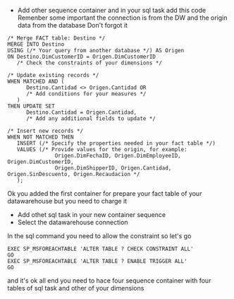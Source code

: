 
* Add other sequence container and in your sql task add this code
  Remenber some important the connection is from the DW and the origin data from the database 
  Don't forgot it

```
/* Merge FACT table: Destino */
MERGE INTO Destino
USING (/* Your query from another database */) AS Origen
ON Destino.DimCustomerID = Origen.DimCustomerID
   /* Check the constraints of your dimensions */

/* Update existing records */
WHEN MATCHED AND (
      Destino.Cantidad <> Origen.Cantidad OR
      /* Add conditions for your measures */
   )
THEN UPDATE SET
      Destino.Cantidad = Origen.Cantidad,
      /* Add any additional fields to update */

/* Insert new records */
WHEN NOT MATCHED THEN
   INSERT (/* Specify the properties needed in your fact table */)
   VALUES (/* Provide values for the origin, for example:
               Origen.DimFechaID, Origen.DimEmployeeID, Origen.DimCustomerID,
               Origen.DimShipperID, Origen.Cantidad, Origen.SinDescuento, Origen.Recaudacion */
   );
```
Ok you added the first container for prepare your fact table of your datawarehouse but you need to charge it 

* Add othet sql task in your new container sequence
* Select the datawarehouse connection

 In the sql command you need to allow the constraint so let's go

 
```
EXEC SP_MSFOREACHTABLE 'ALTER TABLE ? CHECK CONSTRAINT ALL'
GO
EXEC SP_MSFOREACHTABLE 'ALTER TABLE ? ENABLE TRIGGER ALL'
GO
```

and it's ok all end you need to hace four sequence container with four tables of sql task and other of your dimensions

